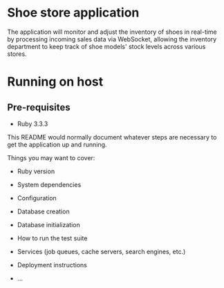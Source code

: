 # Shoe store application

The application will monitor and adjust the inventory of shoes in real-time by processing incoming sales data via WebSocket, allowing the inventory department to keep track of shoe models' stock levels across various stores.

# Running on host

## Pre-requisites
- Ruby 3.3.3

This README would normally document whatever steps are necessary to get the
application up and running.

Things you may want to cover:

* Ruby version

* System dependencies

* Configuration

* Database creation

* Database initialization

* How to run the test suite

* Services (job queues, cache servers, search engines, etc.)

* Deployment instructions

* ...
